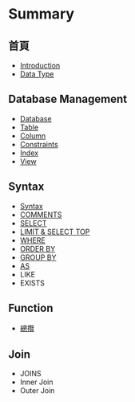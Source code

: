 # Summary

## 首頁

* [Introduction](README.md)
* [Data Type](data-type.md)

## Database Management

* [Database](database-management/database.md)
* [Table](database-management/table.md)
* [Column](database-management/column.md)
* [Constraints](database-management/constraints.md)
* [Index](database-management/index.md)
* [View](database-management/view.md)

## Syntax

* [Syntax](syntax/syntax.md)
* [COMMENTS](syntax/comments.md)
* [SELECT](syntax/select.md)
* [LIMIT & SELECT TOP](syntax/limit-and-select-top.md)
* [WHERE](syntax/where.md)
* [ORDER BY](syntax/order-by.md)
* [GROUP BY](syntax/group-by.md)
* [AS](syntax/as.md)
* LIKE
* EXISTS

## Function

* [總攬](function/zong-lan.md)

## Join

* JOINS
* Inner Join
* Outer Join


